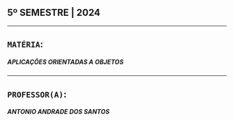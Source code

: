 ## 5º SEMESTRE | 2024
***

## `MATÉRIA`:
##### APLICAÇÕES ORIENTADAS A OBJETOS

***

## `PROFESSOR(A)`:
##### ANTONIO ANDRADE DOS SANTOS